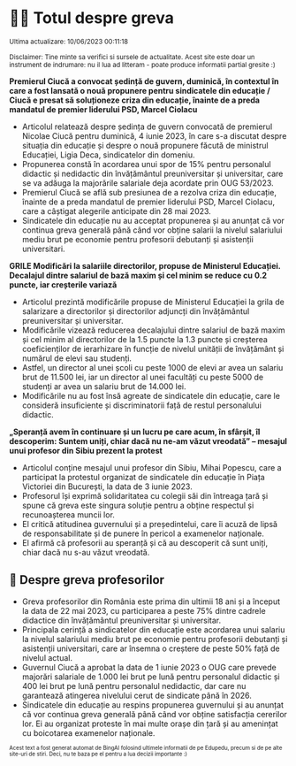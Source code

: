 # 👩‍🏫 Totul despre greva
<sub>Ultima actualizare: 10/06/2023 00:11:18</sub>

<sub>Disclaimer: Tine minte sa verifici si sursele de actualitate. Acest site este doar un instrument de indrumare: nu il lua ad litteram - poate produce informatii partial gresite :)</sub>

**Premierul Ciucă a convocat ședință de guvern, duminică, în contextul în care a fost lansată o nouă propunere pentru sindicatele din educație / Ciucă e presat să soluționeze criza din educație, înainte de a preda mandatul de premier liderului PSD, Marcel Ciolacu**

- Articolul relatează despre ședința de guvern convocată de premierul Nicolae Ciucă pentru duminică, 4 iunie 2023, în care s-a discutat despre situația din educație și despre o nouă propunere făcută de ministrul Educației, Ligia Deca, sindicatelor din domeniu.
- Propunerea constă în acordarea unui spor de 15% pentru personalul didactic și nedidactic din învățământul preuniversitar și universitar, care se va adăuga la majorările salariale deja acordate prin OUG 53/2023.
- Premierul Ciucă se află sub presiunea de a rezolva criza din educație, înainte de a preda mandatul de premier liderului PSD, Marcel Ciolacu, care a câștigat alegerile anticipate din 28 mai 2023.
- Sindicatele din educație nu au acceptat propunerea și au anunțat că vor continua greva generală până când vor obține salarii la nivelul salariului mediu brut pe economie pentru profesorii debutanți și asistenții universitari.

**GRILE Modificări la salariile directorilor, propuse de Ministerul Educației. Decalajul dintre salariul de bază maxim și cel minim se reduce cu 0.2 puncte, iar creșterile variază**

- Articolul prezintă modificările propuse de Ministerul Educației la grila de salarizare a directorilor și directorilor adjuncți din învățământul preuniversitar și universitar.
- Modificările vizează reducerea decalajului dintre salariul de bază maxim și cel minim al directorilor de la 1.5 puncte la 1.3 puncte și creșterea coeficienților de ierarhizare în funcție de nivelul unității de învățământ și numărul de elevi sau studenți.
- Astfel, un director al unei școli cu peste 1000 de elevi ar avea un salariu brut de 11.500 lei, iar un director al unei facultăți cu peste 5000 de studenți ar avea un salariu brut de 14.000 lei.
- Modificările nu au fost însă agreate de sindicatele din educație, care le consideră insuficiente și discriminatorii față de restul personalului didactic.

**„Speranță avem în continuare și un lucru pe care acum, în sfârșit, îl descoperim: Suntem uniți, chiar dacă nu ne-am văzut vreodată” – mesajul unui profesor din Sibiu prezent la protest**

- Articolul conține mesajul unui profesor din Sibiu, Mihai Popescu, care a participat la protestul organizat de sindicatele din educație în Piața Victoriei din București, la data de 3 iunie 2023.
- Profesorul își exprimă solidaritatea cu colegii săi din întreaga țară și spune că greva este singura soluție pentru a obține respectul și recunoașterea muncii lor.
- El critică atitudinea guvernului și a președintelui, care îi acuză de lipsă de responsabilitate și de punere în pericol a examenelor naționale.
- El afirmă că profesorii au speranță și că au descoperit că sunt uniți, chiar dacă nu s-au văzut vreodată.

## 🏫 Despre greva profesorilor

- Greva profesorilor din România este prima din ultimii 18 ani și a început la data de 22 mai 2023, cu participarea a peste 75% dintre cadrele didactice din învățământul preuniversitar și universitar.
- Principala cerință a sindicatelor din educație este acordarea unui salariu la nivelul salariului mediu brut pe economie pentru profesorii debutanți și asistenții universitari, care ar însemna o creștere de peste 50% față de nivelul actual.
- Guvernul Ciucă a aprobat la data de 1 iunie 2023 o OUG care prevede majorări salariale de 1.000 lei brut pe lună pentru personalul didactic și 400 lei brut pe lună pentru personalul nedidactic, dar care nu garantează atingerea nivelului cerut de sindicate până în 2026.
- Sindicatele din educație au respins propunerea guvernului și au anunțat că vor continua greva generală până când vor obține satisfacția cererilor lor. Ei au organizat proteste în mai multe orașe din țară și au amenințat cu boicotarea examenelor naționale.


<sub><sub>Acest text a fost generat automat de BingAI folosind ultimele informatii de pe Edupedu, precum si de pe alte site-uri de stiri. Deci, nu te baza pe el pentru a lua decizii importante :)</sub></sub>